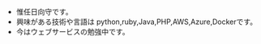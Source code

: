 - 惟任日向守です。
- 興味がある技術や言語は python,ruby,Java,PHP,AWS,Azure,Dockerです。
- 今はウェブサービスの勉強中です。

<!---
maro114510/maro114510 is a ✨ special ✨ repository because its `README.md` (this file) appears on your GitHub profile.
You can click the Preview link to take a look at your changes.
--->
